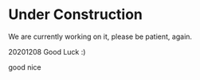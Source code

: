 # Under Construction

We are currently working on it, please be patient, again.


20201208 Good Luck :)

good nice